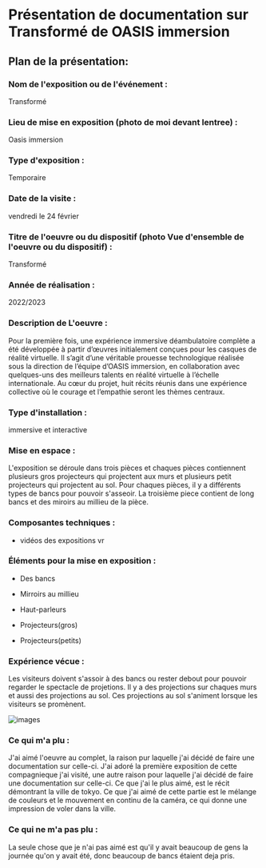 # Présentation de documentation sur Transformé de OASIS immersion 

## Plan de la présentation:


### Nom de l'exposition ou de l'événement :
Transformé



### Lieu de mise en exposition (photo de moi devant lentree) :
Oasis immersion



### Type d'exposition :
Temporaire



### Date de la visite :
vendredi le 24 février

### Titre de l'oeuvre ou du dispositif (photo Vue d'ensemble de l'oeuvre ou du dispositif) :
Transformé

### Année de réalisation :
2022/2023 

### Description de L'oeuvre :
Pour la première fois, une expérience immersive déambulatoire complète a été développée à partir d’œuvres initialement conçues pour les casques de réalité virtuelle. Il s’agit d’une véritable prouesse technologique réalisée sous la direction de l’équipe d’OASIS immersion, en collaboration avec quelques-uns des meilleurs talents en réalité virtuelle à l’échelle internationale. Au cœur du projet, huit récits réunis dans une expérience collective où le courage et l’empathie seront les thèmes centraux. 



### Type d'installation :
immersive et interactive



### Mise en espace :

L'exposition se déroule dans trois pièces et chaques pièces contiennent plusieurs gros projecteurs qui projectent aux murs et plusieurs petit projecteurs qui projectent au sol. Pour chaques pièces, il y a différents types de bancs pour pouvoir s'asseoir. La troisième piece contient de long bancs et des miroirs au millieu de la pièce.



### Composantes techniques :
* vidéos des expositions vr

### Éléments pour la mise en exposition :
* Des bancs

* Mirroirs au millieu

* Haut-parleurs

* Projecteurs(gros)

* Projecteurs(petits)


### Expérience vécue :

Les visiteurs doivent s'assoir à des bancs ou rester debout pour pouvoir regarder le spectacle de projetions. Il y a des projections sur chaques murs et aussi des projections au sol. Ces projections au sol s'animent lorsque les visiteurs se promènent.

![images](media/Mycelium_Edria_posture_visiteur.jpg)

### Ce qui m'a plu :
J'ai aimé l'oeuvre au complet, la  raison pur laquelle j'ai décidé de faire une documentation sur celle-ci. J'ai adoré la première exposition de cette compagnieque j'ai visité, une autre raison pour laquelle j'ai décidé de faire une documentation sur celle-ci. Ce que j'ai le plus aimé, est le récit démontrant la ville de tokyo. Ce que j'ai aimé de cette partie est le mélange de couleurs et le mouvement en continu de la caméra, ce qui donne une impression de voler dans la ville.
### Ce qui ne m'a pas plu :

La seule chose que je n'ai pas aimé est qu'il y avait beaucoup de gens la journée qu'on y avait été, donc beaucoup de bancs étaient deja pris.

